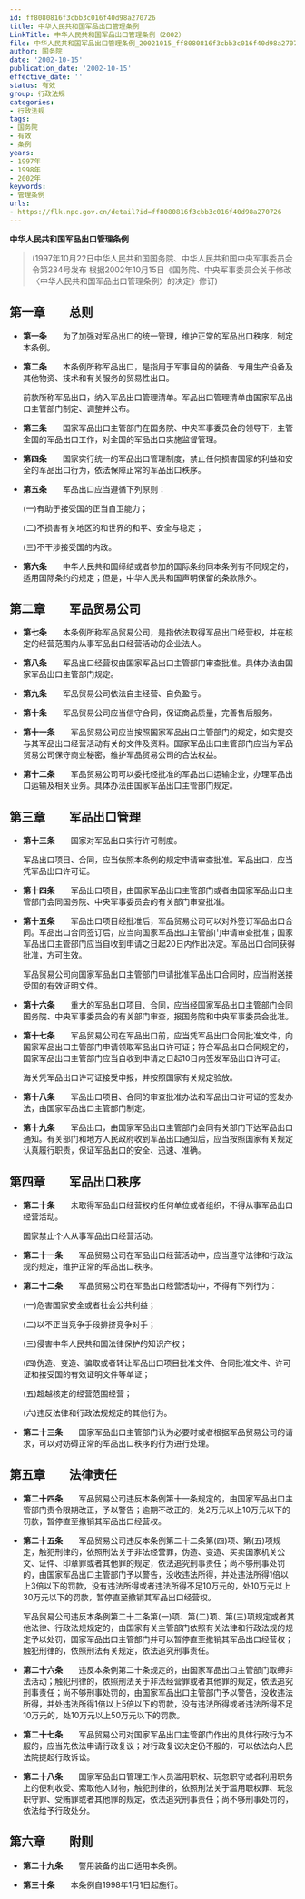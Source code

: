 ```yaml
---
id: ff8080816f3cbb3c016f40d98a270726
title: 中华人民共和国军品出口管理条例
LinkTitle: 中华人民共和国军品出口管理条例（2002）
file: 中华人民共和国军品出口管理条例_20021015_ff8080816f3cbb3c016f40d98a270726.docx
author: 国务院
date: '2002-10-15'
publication_date: '2002-10-15'
effective_date: ''
status: 有效
group: 行政法规
categories:
- 行政法规
tags:
- 国务院
- 有效
- 条例
years:
- 1997年
- 1998年
- 2002年
keywords:
- 管理条例
urls:
- https://flk.npc.gov.cn/detail?id=ff8080816f3cbb3c016f40d98a270726
---
```


**中华人民共和国军品出口管理条例**

> (1997年10月22日中华人民共和国国务院、中华人民共和国中央军事委员会令第234号发布 根据2002年10月15日《国务院、中央军事委员会关于修改〈中华人民共和国军品出口管理条例〉的决定》修订)

## 第一章　　总则

- **第一条**　　为了加强对军品出口的统一管理，维护正常的军品出口秩序，制定本条例。

- **第二条**　　本条例所称军品出口，是指用于军事目的的装备、专用生产设备及其他物资、技术和有关服务的贸易性出口。

  前款所称军品出口，纳入军品出口管理清单。军品出口管理清单由国家军品出口主管部门制定、调整并公布。

- **第三条**　　国家军品出口主管部门在国务院、中央军事委员会的领导下，主管全国的军品出口工作，对全国的军品出口实施监督管理。

- **第四条**　　国家实行统一的军品出口管理制度，禁止任何损害国家的利益和安全的军品出口行为，依法保障正常的军品出口秩序。

- **第五条**　　军品出口应当遵循下列原则：

  (一)有助于接受国的正当自卫能力；

  (二)不损害有关地区的和世界的和平、安全与稳定；

  (三)不干涉接受国的内政。

- **第六条**　　中华人民共和国缔结或者参加的国际条约同本条例有不同规定的，适用国际条约的规定；但是，中华人民共和国声明保留的条款除外。

## 第二章　　军品贸易公司

- **第七条**　　本条例所称军品贸易公司，是指依法取得军品出口经营权，并在核定的经营范围内从事军品出口经营活动的企业法人。

- **第八条**　　军品出口经营权由国家军品出口主管部门审查批准。具体办法由国家军品出口主管部门规定。

- **第九条**　　军品贸易公司依法自主经营、自负盈亏。

- **第十条**　　军品贸易公司应当信守合同，保证商品质量，完善售后服务。

- **第十一条**　　军品贸易公司应当按照国家军品出口主管部门的规定，如实提交与其军品出口经营活动有关的文件及资料。国家军品出口主管部门应当为军品贸易公司保守商业秘密，维护军品贸易公司的合法权益。

- **第十二条**　　军品贸易公司可以委托经批准的军品出口运输企业，办理军品出口运输及相关业务。具体办法由国家军品出口主管部门规定。

## 第三章　　军品出口管理

- **第十三条**　　国家对军品出口实行许可制度。

  军品出口项目、合同，应当依照本条例的规定申请审查批准。军品出口，应当凭军品出口许可证。

- **第十四条**　　军品出口项目，由国家军品出口主管部门或者由国家军品出口主管部门会同国务院、中央军事委员会的有关部门审查批准。

- **第十五条**　　军品出口项目经批准后，军品贸易公司可以对外签订军品出口合同。军品出口合同签订后，应当向国家军品出口主管部门申请审查批准；国家军品出口主管部门应当自收到申请之日起20日内作出决定。军品出口合同获得批准，方可生效。

  军品贸易公司向国家军品出口主管部门申请批准军品出口合同时，应当附送接受国的有效证明文件。

- **第十六条**　　重大的军品出口项目、合同，应当经国家军品出口主管部门会同国务院、中央军事委员会的有关部门审查，报国务院和中央军事委员会批准。

- **第十七条**　　军品贸易公司在军品出口前，应当凭军品出口合同批准文件，向国家军品出口主管部门申请领取军品出口许可证；符合军品出口合同规定的，国家军品出口主管部门应当自收到申请之日起10日内签发军品出口许可证。

  海关凭军品出口许可证接受申报，并按照国家有关规定验放。

- **第十八条**　　军品出口项目、合同的审查批准办法和军品出口许可证的签发办法，由国家军品出口主管部门制定。

- **第十九条**　　军品出口，由国家军品出口主管部门会同有关部门下达军品出口通知。有关部门和地方人民政府收到军品出口通知后，应当按照国家有关规定认真履行职责，保证军品出口的安全、迅速、准确。

## 第四章　　军品出口秩序

- **第二十条**　　未取得军品出口经营权的任何单位或者组织，不得从事军品出口经营活动。

  国家禁止个人从事军品出口经营活动。

- **第二十一条**　　军品贸易公司在军品出口经营活动中，应当遵守法律和行政法规的规定，维护正常的军品出口秩序。

- **第二十二条**　　军品贸易公司在军品出口经营活动中，不得有下列行为：

  (一)危害国家安全或者社会公共利益；

  (二)以不正当竞争手段排挤竞争对手；

  (三)侵害中华人民共和国法律保护的知识产权；

  (四)伪造、变造、骗取或者转让军品出口项目批准文件、合同批准文件、许可证和接受国的有效证明文件等单证；

  (五)超越核定的经营范围经营；

  (六)违反法律和行政法规规定的其他行为。

- **第二十三条**　　国家军品出口主管部门认为必要时或者根据军品贸易公司的请求，可以对妨碍正常的军品出口秩序的行为进行处理。

## 第五章　　法律责任

- **第二十四条**　　军品贸易公司违反本条例第十一条规定的，由国家军品出口主管部门责令限期改正，予以警告；逾期不改正的，处2万元以上10万元以下的罚款，暂停直至撤销其军品出口经营权。

- **第二十五条**　　军品贸易公司违反本条例第二十二条第(四)项、第(五)项规定，触犯刑律的，依照刑法关于非法经营罪，伪造、变造、买卖国家机关公文、证件、印章罪或者其他罪的规定，依法追究刑事责任；尚不够刑事处罚的，由国家军品出口主管部门予以警告，没收违法所得，并处违法所得1倍以上3倍以下的罚款，没有违法所得或者违法所得不足10万元的，处10万元以上30万元以下的罚款，暂停直至撤销其军品出口经营权。

  军品贸易公司违反本条例第二十二条第(一)项、第(二)项、第(三)项规定或者其他法律、行政法规规定的，由国家有关主管部门依照有关法律和行政法规的规定予以处罚，国家军品出口主管部门并可以暂停直至撤销其军品出口经营权；触犯刑律的，依照刑法有关规定，依法追究刑事责任。

- **第二十六条**　　违反本条例第二十条规定的，由国家军品出口主管部门取缔非法活动；触犯刑律的，依照刑法关于非法经营罪或者其他罪的规定，依法追究刑事责任；尚不够刑事处罚的，由国家军品出口主管部门予以警告，没收违法所得，并处违法所得1倍以上5倍以下的罚款，没有违法所得或者违法所得不足10万元的，处10万元以上50万元以下的罚款。

- **第二十七条**　　军品贸易公司对国家军品出口主管部门作出的具体行政行为不服的，应当先依法申请行政复议；对行政复议决定仍不服的，可以依法向人民法院提起行政诉讼。

- **第二十八条**　　国家军品出口管理工作人员滥用职权、玩忽职守或者利用职务上的便利收受、索取他人财物，触犯刑律的，依照刑法关于滥用职权罪、玩忽职守罪、受贿罪或者其他罪的规定，依法追究刑事责任；尚不够刑事处罚的，依法给予行政处分。

## 第六章　　附则

- **第二十九条**　　警用装备的出口适用本条例。

- **第三十条**　　本条例自1998年1月1日起施行。
